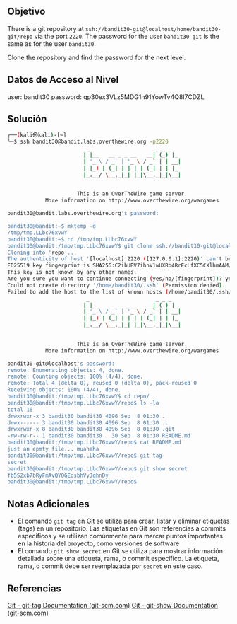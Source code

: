 ## Objetivo 
There is a git repository at `ssh://bandit30-git@localhost/home/bandit30-git/repo` via the port `2220`. The password for the user `bandit30-git` is the same as for the user `bandit30`.

Clone the repository and find the password for the next level.

## Datos de Acceso al Nivel
user: bandit30
password: qp30ex3VLz5MDG1n91YowTv4Q8l7CDZL

## Solución
```bash
┌──(kali㉿kali)-[~]
└─$ ssh bandit30@bandit.labs.overthewire.org -p2220 
                         _                     _ _ _   
                        | |__   __ _ _ __   __| (_) |_ 
                        | '_ \ / _` | '_ \ / _` | | __|
                        | |_) | (_| | | | | (_| | | |_ 
                        |_.__/ \__,_|_| |_|\__,_|_|\__|
                                                       

                      This is an OverTheWire game server. 
            More information on http://www.overthewire.org/wargames

bandit30@bandit.labs.overthewire.org's password: 

bandit30@bandit:~$ mktemp -d
/tmp/tmp.LLbc76xvwY
bandit30@bandit:~$ cd /tmp/tmp.LLbc76xvwY
bandit30@bandit:/tmp/tmp.LLbc76xvwY$ git clone ssh://bandit30-git@localhost:2220/home/bandit30-git/repo
Cloning into 'repo'...
The authenticity of host '[localhost]:2220 ([127.0.0.1]:2220)' can't be established.
ED25519 key fingerprint is SHA256:C2ihUBV7ihnV1wUXRb4RrEcLfXC5CXlhmAAM/urerLY.
This key is not known by any other names.
Are you sure you want to continue connecting (yes/no/[fingerprint])? yes
Could not create directory '/home/bandit30/.ssh' (Permission denied).
Failed to add the host to the list of known hosts (/home/bandit30/.ssh/known_hosts).
                         _                     _ _ _   
                        | |__   __ _ _ __   __| (_) |_ 
                        | '_ \ / _` | '_ \ / _` | | __|
                        | |_) | (_| | | | | (_| | | |_ 
                        |_.__/ \__,_|_| |_|\__,_|_|\__|
                                                       

                      This is an OverTheWire game server. 
            More information on http://www.overthewire.org/wargames

bandit30-git@localhost's password: 
remote: Enumerating objects: 4, done.
remote: Counting objects: 100% (4/4), done.
remote: Total 4 (delta 0), reused 0 (delta 0), pack-reused 0
Receiving objects: 100% (4/4), done.
bandit30@bandit:/tmp/tmp.LLbc76xvwY$ cd repo/
bandit30@bandit:/tmp/tmp.LLbc76xvwY/repo$ ls -la
total 16
drwxrwxr-x 3 bandit30 bandit30 4096 Sep  8 01:30 .
drwx------ 3 bandit30 bandit30 4096 Sep  8 01:30 ..
drwxrwxr-x 8 bandit30 bandit30 4096 Sep  8 01:30 .git
-rw-rw-r-- 1 bandit30 bandit30   30 Sep  8 01:30 README.md
bandit30@bandit:/tmp/tmp.LLbc76xvwY/repo$ cat README.md 
just an epmty file... muahaha
bandit30@bandit:/tmp/tmp.LLbc76xvwY/repo$ git tag
secret
bandit30@bandit:/tmp/tmp.LLbc76xvwY/repo$ git show secret 
fb5S2xb7bRyFmAvQYQGEqsbhVyJqhnDy
bandit30@bandit:/tmp/tmp.LLbc76xvwY/repo$ 

```


## Notas Adicionales
- El comando `git tag` en Git se utiliza para crear, listar y eliminar etiquetas (tags) en un repositorio. Las etiquetas en Git son referencias a commits específicos y se utilizan comúnmente para marcar puntos importantes en la historia del proyecto, como versiones de software
- El comando `git show secret` en Git se utiliza para mostrar información detallada sobre una etiqueta, rama, o commit específico. La etiqueta, rama, o commit debe ser reemplazada por `secret` en este caso.

## Referencias 

[Git - git-tag Documentation (git-scm.com)](https://git-scm.com/docs/git-tag)
[Git - git-show Documentation (git-scm.com)](https://git-scm.com/docs/git-show)
